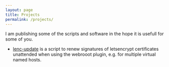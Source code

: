 ```yaml
---
layout: page
title: Projects
permalink: /projects/
---
```


I am publishing some of the scripts and software in the hope it is usefull for some of you.

* [lenc-update](https://github.com/myprs/lenc-update) is a script to renew signatures of letsencrypt certificates unattended when using the webrooot plugin, e.g. for multiple virtual named hosts.
